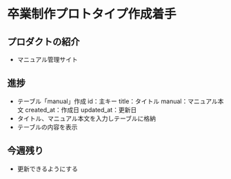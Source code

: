 # 卒業制作プロトタイプ作成着手

## プロダクトの紹介

- マニュアル管理サイト

## 進捗
- テーブル「manual」作成
id：主キー
title：タイトル
manual：マニュアル本文
created_at：作成日
updated_at：更新日
- タイトル、マニュアル本文を入力しテーブルに格納
- テーブルの内容を表示

## 今週残り
- 更新できるようにする